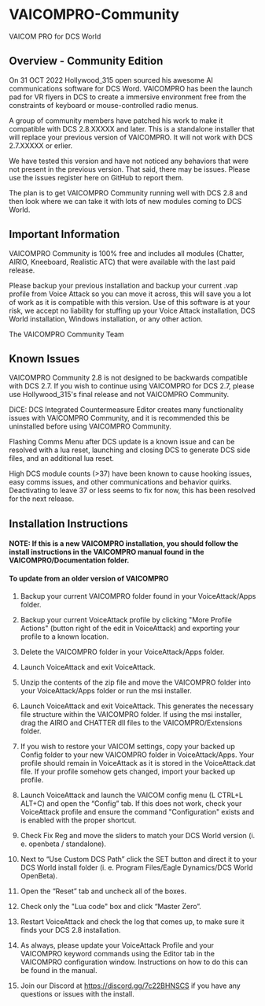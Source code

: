 # VAICOMPRO-Community
VAICOM PRO for DCS World

## Overview - Community Edition

On 31 OCT 2022 Hollywood_315 open sourced his awesome AI communications software for DCS Word. VAICOMPRO has been the launch pad for VR flyers in DCS to create a
immersive environment free from the constraints of keyboard or mouse-controlled radio menus.

A group of community members have patched his work to make it compatible with DCS 2.8.XXXXX and later. This is a standalone installer that will replace your previous version of VAICOMPRO. It will not work with DCS 2.7.XXXXX or erlier.

We have tested this version and have not noticed any behaviors that were not present in the previous version. That said, there may be issues. Please use the issues register here on GitHub to report them.

The plan is to get VAICOMPRO Community running well with DCS 2.8 and then look where we can take it with lots of new modules coming to DCS World.

## Important Information

VAICOMPRO Community is 100% free and includes all modules (Chatter, AIRIO, Kneeboard, Realistic ATC) that were available with the last paid release.

Please backup your previous installation and backup your current .vap profile from Voice Attack so you can move it across, this will save you a lot of work as it is compatible with this version.
Use of this software is at your risk, we accept no liability for stuffing up your Voice Attack installation, DCS World installation, Windows installation, or any other action.

The VAICOMPRO Community Team

## Known Issues

VAICOMPRO Community 2.8 is not designed to be backwards compatible with DCS 2.7. If you wish to continue using VAICOMPRO for DCS 2.7, please use Hollywood_315's final release and not VAICOMPRO Community.

DiCE: DCS Integrated Countermeasure Editor creates many functionality issues with VAICOMPRO Community, and it is recommended this be uninstalled before using VAICOMPRO Community.

Flashing Comms Menu after DCS update is a known issue and can be resolved with a lua reset, launching and closing DCS to generate DCS side files, and an additional lua reset.

High DCS module counts (>37) have been known to cause hooking issues, easy comms issues, and other communications and behavior quirks. Deactivating to leave 37 or less seems to fix for now, this has been resolved for the next release.

## Installation Instructions

#### NOTE: If this is a new VAICOMPRO installation, you should follow the install instructions in the VAICOMPRO manual found in the VAICOMPRO/Documentation folder.
	
#### To update from an older version of VAICOMPRO

1. Backup your current VAICOMPRO folder found in your VoiceAttack/Apps folder.

2. Backup your current VoiceAttack profile by clicking "More Profile Actions" (button right of the edit in VoiceAttack) and exporting your profile to a known location.

3. Delete the VAICOMPRO folder in your VoiceAttack/Apps folder.

4. Launch VoiceAttack and exit VoiceAttack.

5. Unzip the contents of the zip file and move the VAICOMPRO folder into your VoiceAttack/Apps folder or run the msi installer.
	
6. Launch VoiceAttack and exit VoiceAttack. This generates the necessary file structure within the VAICOMPRO folder. If using the msi installer, drag the AIRIO and CHATTER dll files to the VAICOMPRO/Extensions folder.

7. If you wish to restore your VAICOM settings, copy your backed up Config folder to your new VAICOMPRO folder in VoiceAttack/Apps. Your profile should remain in VoiceAttack as it is stored in the VoiceAttack.dat file. If your profile somehow gets changed, import your backed up profile.
	
8. Launch VoiceAttack and launch the VAICOM config menu (L CTRL+L ALT+C) and open the “Config” tab. If this does not work, check your VoiceAttack profile and ensure the command "Configuration" exists and is enabled with the proper shortcut.

9. Check Fix Reg and move the sliders to match your DCS World version (i. e. openbeta / standalone).

10. Next to “Use Custom DCS Path” click the SET button and direct it to your DCS World install folder (i. e. Program Files/Eagle Dynamics/DCS World OpenBeta).

11. Open the “Reset” tab and uncheck all of the boxes.

12. Check only the "Lua code" box and click “Master Zero”.

12. Restart VoiceAttack and check the log that comes up, to make sure it finds your DCS 2.8 installation.

13. As always, please update your VoiceAttack Profile and your VAICOMPRO keyword commands using the Editor tab in the VAICOMPRO configuration window. Instructions on how to do this can be found in the manual.
	
14. Join our Discord at https://discord.gg/7c22BHNSCS if you have any questions or issues with the install.
